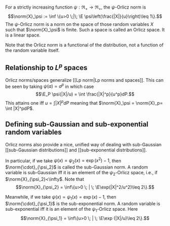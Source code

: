 For a strictly increasing function $\psi: \Re_+\to\Re_+$, the $\psi$-Orlicz norm is 
$$\norm{X}_\psi := \inf \{u>0 \;|\; \E \psi\left(\frac{|X|}{u}\right)\leq 1\}.$$
The $\psi$-Orlicz norm is a norm on the space of those random variables $X$ such that $\norm{X}_\psi$ is finite. Such a space is called an Orlicz space. It is a linear space. 

Note that the Orlicz norm is a functional of the distribution, not a function of the random variable itself. 

## Relationship to $L^p$ spaces 

Orlicz norms/spaces generalize [[Lp norm|Lp norms and spaces]]. This can be seen by taking $\psi(a) = a^p$ in which case 
$$\E_P \psi(|X|/u) = \int \frac{|X|^p}{u^p}dP.$$
This attains one iff $u = \int |X|^pdP$ meaning that $\norm{X}_\psi = \norm{X}_p= \int |X|^pdP$. 

## Defining sub-Gaussian and sub-exponential random variables 

Orlicz norms also provide a nice, unified way of dealing with sub-Gaussian [[sub-Gaussian distributions]] and [[sub-exponential distributions]].  

In particular, if we take $\psi(x) = \psi_2(x) = \exp(x^2)-1$, then $\norm{\cdot}_{\psi_2}$ is called the sub-Gaussian norm. A random variable is sub-Gaussian iff it is an element of the $\psi_2$-Orlicz space, i.e., if $\norm{X}_{\psi_2}<\infty$. Note that 
$$\norm{X}_{\psi_2} = \inf\{u>0 \; | \; \E\exp(|X|^2/u^2)\leq 2\}.$$

Meanwhile, if we take $\psi(x) = \psi_1(x) = \exp(x) -1$, then $\norm{\cdot}_{\psi_1}$ is the sub-exponential norm. A random variable is sub-exponential iff it is an element of the $\psi_1$-Orlicz space. Here $$\norm{X}_{\psi_1} = \inf\{u>0 \; | \; \E\exp (|X|/u)\leq 2\}.$$ 
